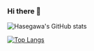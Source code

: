 ### Hi there 👋

<!--
**hasegawa2073/hasegawa2073** is a ✨ _special_ ✨ repository because its `README.md` (this file) appears on your GitHub profile.

Here are some ideas to get you started:

- 🔭 I’m currently working on ...
- 🌱 I’m currently learning ...
- 👯 I’m looking to collaborate on ...
- 🤔 I’m looking for help with ...
- 💬 Ask me about ...
- 📫 How to reach me: ...
- 😄 Pronouns: ...
- ⚡ Fun fact: ...
-->


![Hasegawa's GitHub stats](https://github-readme-stats.vercel.app/api?username=hasegawa2073&count_private=true&show_icons=true)

[![Top Langs](https://github-readme-stats.vercel.app/api/top-langs/?username=hasegawa2073&count_private=true&layout=compact)](https://github.com/hasegawa2073/github-readme-stats)

